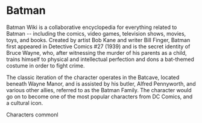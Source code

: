 # Batman
Batman Wiki is a collaborative encyclopedia for everything related to Batman -- including the comics, video games, television shows, movies, toys, and books.
Created by artist Bob Kane and writer Bill Finger, Batman first appeared in Detective Comics #27 (1939) and is the secret identity of Bruce Wayne, who, after witnessing the murder of his parents as a child, trains himself to physical and intellectual perfection and dons a bat-themed costume in order to fight crime.

The classic iteration of the character operates in the Batcave, located beneath Wayne Manor, and is assisted by his butler, Alfred Pennyworth, and various other allies, referred to as the Batman Family. The character would go on to become one of the most popular characters from DC Comics, and a cultural icon.

Characters commonl
